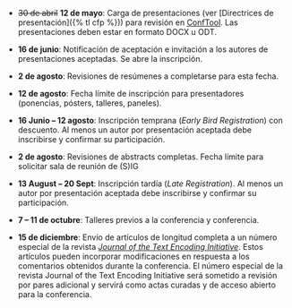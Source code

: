 
- ~~30 de abril~~ **12 de mayo**: Carga de presentaciones (ver [Directrices de presentación]({% tl cfp %})) para revisión en [ConfTool](https://www.conftool.pro/tei2024/). Las presentaciones deben estar en formato DOCX u ODT.

- **16 de junio**: Notificación de aceptación e invitación a los autores de presentaciones aceptadas. Se abre la inscripción.

- **2 de agosto**: Revisiones de resúmenes a completarse para esta fecha.

- **12 de agosto**: Fecha límite de inscripción para presentadores (ponencias, pósters, talleres, paneles). 

- **16 Junio – 12 agosto**: Inscripción temprana (*Early Bird Registration*) con descuento. Al menos un autor por presentación aceptada debe inscribirse y confirmar su participación.

- **2 de agosto**: Revisiones de abstracts completas. Fecha límite para solicitar sala de reunión de (S)IG

- **13 August – 20 Sept**: Inscripción tardía (*Late Registration*).  Al menos un autor por presentación aceptada debe inscribirse y confirmar su participación.

- **7 – 11 de octubre**: Talleres previos a la conferencia y conferencia.

- **15 de diciembre**: Envío de artículos de longitud completa a un número especial de la revista [*Journal of the Text Encoding Initiative*](https://journals.openedition.org/jtei/). Estos artículos pueden incorporar modificaciones en respuesta a los comentarios obtenidos durante la conferencia. El número especial de la revista Journal of the Text Encoding Initiative será sometido a revisión por pares adicional y servirá como actas curadas y de acceso abierto para la conferencia.


